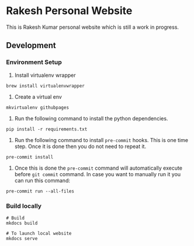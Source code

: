 # Rakesh Personal Website

This is Rakesh Kumar personal website which is still a work in progress.

## Development

### Environment Setup

1. Install virtualenv wrapper

```shell
brew install virtualenvwrapper
```

1. Create a virtual env

```shell
mkvirtualenv githubpages
```

1. Run the following command to install the python dependencies.

```shell
pip install -r requirements.txt
```

1. Run the following command to install `pre-commit` hooks. This is
one time step. Once it is done then you do not need to repeat it.

```shell
pre-commit install
```

1. Once  this is done the `pre-commit` command will automatically execute
 before `git commit` command. In case you want to manually run it you
 can run this command:

```shell
pre-commit run --all-files
```

### Build locally

```shell
# Build
mkdocs build

# To launch local website
mkdocs serve
```
